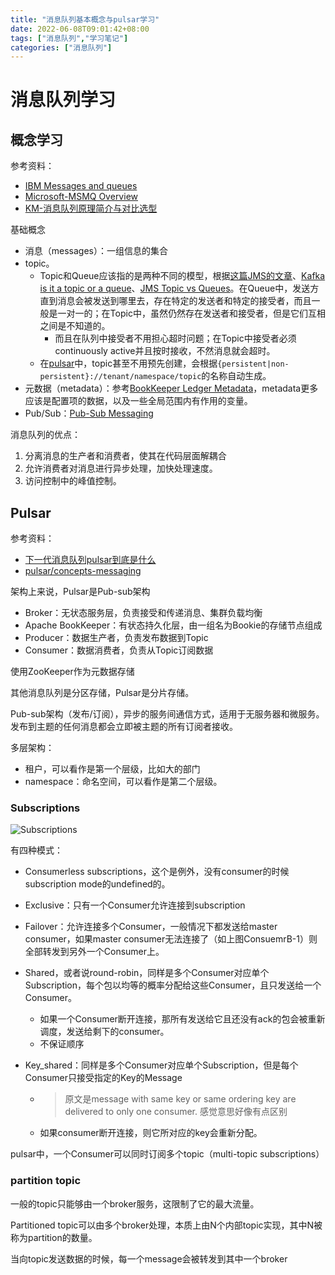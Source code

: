 ```yaml
---
title: "消息队列基本概念与pulsar学习"
date: 2022-06-08T09:01:42+08:00
tags: ["消息队列","学习笔记"]
categories: ["消息队列"]
---
```



# 消息队列学习

## 概念学习

参考资料：

* [IBM Messages and queues](https://www.ibm.com/docs/en/ibm-mq/9.0?topic=queuing-messages-queues)
* [Microsoft-MSMQ Overview](https://docs.microsoft.com/en-us/previous-versions/windows/desktop/msmq/ms703216(v=vs.85))
* [KM-消息队列原理简介与对比选型](https://km.woa.com/group/1642/articles/show/449542?kmref=search&from_page=1&no=1)



基础概念

* 消息（messages）：一组信息的集合
* topic。
  * Topic和Queue应该指的是两种不同的模型，根据[这篇JMS的文章](http://www.differencebetween.net/technology/internet/difference-between-queue-and-topic/)、[Kafka is it a topic or a queue](https://abhishek1987.medium.com/kafka-is-it-a-topic-or-a-queue-30c85386afd6)、[JMS Topic vs Queues](https://stackoverflow.com/questions/5576415/jms-topic-vs-queues)。在Queue中，发送方直到消息会被发送到哪里去，存在特定的发送者和特定的接受者，而且一般是一对一的；在Topic中，虽然仍然存在发送者和接受者，但是它们互相之间是不知道的。
    * 而且在队列中接受者不用担心超时问题；在Topic中接受者必须continuously active并且按时接收，不然消息就会超时。
  * 在[pulsar](https://pulsar.apache.org/docs/en/concepts-messaging/#topics)中，topic甚至不用预先创建，会根据`{persistent|non-persistent}://tenant/namespace/topic`的名称自动生成。
* 元数据（metadata）：参考[BookKeeper Ledger Metadata](https://pulsar.apache.org/docs/en/cookbooks-bookkeepermetadata/)，metadata更多应该是配置项的数据，以及一些全局范围内有作用的变量。
* Pub/Sub：[Pub-Sub Messaging](https://aws.amazon.com/pub-sub-messaging/?nc1=h_ls)



消息队列的优点：

1. 分离消息的生产者和消费者，使其在代码层面解耦合
2. 允许消费者对消息进行异步处理，加快处理速度。
3. 访问控制中的峰值控制。

## Pulsar

参考资料：

* [下一代消息队列pulsar到底是什么](https://juejin.cn/post/6918967598432387085)
* [pulsar/concepts-messaging](https://pulsar.apache.org/docs/en/concepts-messaging/)

架构上来说，Pulsar是Pub-sub架构

* Broker：无状态服务层，负责接受和传递消息、集群负载均衡
* Apache BookKeeper：有状态持久化层，由一组名为Bookie的存储节点组成
* Producer：数据生产者，负责发布数据到Topic
* Consumer：数据消费者，负责从Topic订阅数据

使用ZooKeeper作为元数据存储



其他消息队列是分区存储，Pulsar是分片存储。



Pub-sub架构（发布/订阅），异步的服务间通信方式，适用于无服务器和微服务。发布到主题的任何消息都会立即被主题的所有订阅者接收。



多层架构：

* 租户，可以看作是第一个层级，比如大的部门
* namespace：命名空间，可以看作是第二个层级。



### Subscriptions

![Subscriptions](https://pulsar.apache.org/docs/assets/pulsar-subscription-modes.png)

有四种模式：

* Consumerless subscriptions，这个是例外，没有consumer的时候subscription mode的undefined的。

* Exclusive：只有一个Consumer允许连接到subscription

* Failover：允许连接多个Consumer，一般情况下都发送给master consumer，如果master consumer无法连接了（如上图ConsuemrB-1）则全部转发到另外一个Consumer上。

* Shared，或者说round-robin，同样是多个Consumer对应单个Subscription，每个包以均等的概率分配给这些Consumer，且只发送给一个Consumer。

  * 如果一个Consumer断开连接，那所有发送给它且还没有ack的包会被重新调度，发送给剩下的consumer。
  * 不保证顺序

* Key_shared：同样是多个Consumer对应单个Subscription，但是每个Consumer只接受指定的Key的Message

  * > 原文是message with same key or same ordering key are delivered to only one consumer. 感觉意思好像有点区别

  * 如果consumer断开连接，则它所对应的key会重新分配。



pulsar中，一个Consumer可以同时订阅多个topic（multi-topic subscriptions）



### partition topic

一般的topic只能够由一个broker服务，这限制了它的最大流量。

Partitioned topic可以由多个broker处理，本质上由N个内部topic实现，其中N被称为partition的数量。

当向topic发送数据的时候，每一个message会被转发到其中一个broker